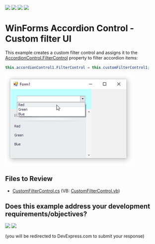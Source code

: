 <!-- default badges list -->
![](https://img.shields.io/endpoint?url=https://codecentral.devexpress.com/api/v1/VersionRange/153616220/24.2.1%2B)
[![](https://img.shields.io/badge/Open_in_DevExpress_Support_Center-FF7200?style=flat-square&logo=DevExpress&logoColor=white)](https://supportcenter.devexpress.com/ticket/details/T830506)
[![](https://img.shields.io/badge/📖_How_to_use_DevExpress_Examples-e9f6fc?style=flat-square)](https://docs.devexpress.com/GeneralInformation/403183)
[![](https://img.shields.io/badge/💬_Leave_Feedback-feecdd?style=flat-square)](#does-this-example-address-your-development-requirementsobjectives)
<!-- default badges end -->
# WinForms Accordion Control - Custom filter UI

This example creates a custom filter control and assigns it to the [AccordionControl.FilterControl](https://documentation.devexpress.com/WindowsForms/DevExpress.XtraBars.Navigation.AccordionControl.FilterControl.property) property to filter accordion items:

```csharp
this.accordionControl1.FilterControl = this.customFilterControl1;
```

![Custom FilterContrel](HelpResources/Custom.png)


## Files to Review

* [CustomFilterControl.cs](./CS/WindowsFormsApp7/CustomFilterControl.cs) (VB: [CustomFilterControl.vb](./VB/WindowsFormsApp7/CustomFilterControl.vb))
<!-- feedback -->
## Does this example address your development requirements/objectives?

[<img src="https://www.devexpress.com/support/examples/i/yes-button.svg"/>](https://www.devexpress.com/support/examples/survey.xml?utm_source=github&utm_campaign=how-to-create-a-custom-filter-control-for-the-accordion-control&~~~was_helpful=yes) [<img src="https://www.devexpress.com/support/examples/i/no-button.svg"/>](https://www.devexpress.com/support/examples/survey.xml?utm_source=github&utm_campaign=how-to-create-a-custom-filter-control-for-the-accordion-control&~~~was_helpful=no)

(you will be redirected to DevExpress.com to submit your response)
<!-- feedback end -->
